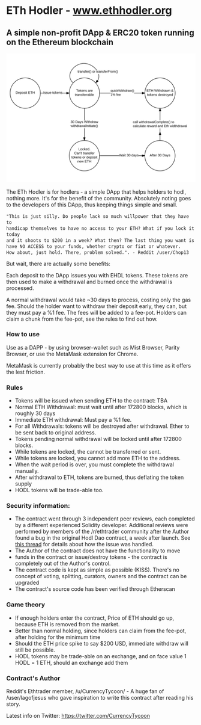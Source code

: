 # ETh Hodler - www.ethhodler.org


## A simple non-profit DApp & ERC20 token running on the Ethereum blockchain

![States](eth_hodler_states.svg)

The ETh Hodler is for hodlers - a simple DApp that helps holders to hodl, nothing more.
It's for the benefit of the community. Absolutely noting goes to the developers of this DApp, 
thus keeping things simple and small.

    "This is just silly. Do people lack so much willpower that they have to
    handicap themselves to have no access to your ETH? What if you lock it today
    and it shoots to $200 in a week? What then? The last thing you want is
    have NO ACCESS to your funds, whether crypto or fiat or whatever.
    How about, just hold. There, problem solved.". - Reddit /user/Chop13

But wait, there are actually some benefits:

Each deposit to the DApp issues you with EHDL tokens. These tokens
are then used to make a withdrawal and burned once the withdrawal is processed.

A normal withdrawal would take ~30 days to process, costing only the gas fee.
Should the holder want to withdraw their deposit early, they can, but
they must pay a %1 fee. The fees will be added to a fee-pot. Holders can claim
a chunk from the fee-pot, see the rules to find out how.

### How to use

Use as a DAPP - by using browser-wallet such as Mist Browser, Parity Browser,
or use the MetaMask extension for Chrome.

MetaMask is currently probably the best way to use at this time as it offers the lest friction.

### Rules

* Tokens will be issued when sending ETH to the contract: TBA
* Normal ETH Withdrawal: must wait until after 172800 blocks, which is roughly 30 days
* Immediate ETH withdrawal: Must pay a %1 fee.
* For all Withdrawals: tokens will be destroyed after withdrawal. Ether to be sent back to original address.
* Tokens pending normal withdrawal will be locked until after 172800 blocks.
* While tokens are locked, the cannot be transferred or sent.
* While tokens are locked, you cannot add more ETH to the address.
* When the wait period is over, you must complete the withdrawal manually.
* After withdrawal to ETH, tokens are burned, thus deflating the token supply
* HODL tokens will be trade-able too.

### Security information:

- The contract went through 3 independent peer reviews, each completed by a different experienced Solidity developer. Additional reviews were performed by members of the /r/ethtrader community after the Author found a bug in the original Hodl Dao contract, a week after launch. See [this thread](https://www.reddit.com/r/ethtrader/comments/6b37dn/hold_dao_bug_found_with_reward_calculation_the/) for details about how the issue was handled.
- The Author of the contract does not have the functionality to move
- funds in the contract or issue/destroy tokens - the contract is completely out of the Author's control.
- The contract code is kept as simple as possible (KISS). There's no concept of voting, splitting, curators, owners and the contract can be upgraded
- The contract's source code has been verified through Etherscan

### Game theory

- If enough holders enter the contract, Price of ETH should go up, because ETH is removed from the market.
- Better than normal holding, since holders can claim from the fee-pot, after holding for the minimum time
- Should the ETH price spike to say $200 USD, immediate withdraw will still be possible.
- HODL tokens may be trade-able on an exchange, and on face value 1 HODL = 1 ETH, should an exchange add them


### Contract's Author

Reddit's Ethtrader member, /u/CurrencyTycoon/ - A huge fan of /user/lagofjesus who gave
inspiration to write this contract after reading his story.

Latest info on Twitter: https://twitter.com/CurrencyTycoon
